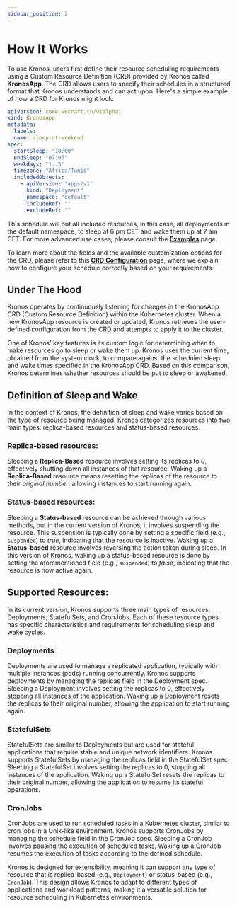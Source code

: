 ```yaml
---
sidebar_position: 2
---
```


# How It Works

To use Kronos, users first define their resource scheduling requirements using a Custom Resource Definition (CRD) provided by Kronos called **KronosApp**. The CRD allows users to specify their schedules in a structured format that Kronos understands and can act upon. Here's a simple example of how a CRD for Kronos might look:

```yaml 
apiVersion: core.wecraft.tn/v1alpha1
kind: KronosApp
metadata:
  labels:
  name: sleep-at-weekend
spec:
  startSleep: "18:00"
  endSleep: "07:00"
  weekdays: "1..5"
  timezone: "Africa/Tunis"
  includedObjects: 
    - apiVersion: "apps/v1"
      kind: "Deployment"
      namespace: "default"
      includeRef: ""
      excludeRef: ""
```

This schedule will put all included resources, in this case, all deployments in the default namespace, to sleep at 6 pm CET and wake them up at 7 am CET. For more advanced use cases, please consult the **[Examples](./examples.md)** page.

To learn more about the fields and the available customization options for the CRD, please refer to this **[CRD Configuration](./crd-configuration.md)** page, where we explain how to configure your schedule correctly based on your requirements.

## Under The Hood 

Kronos operates by continuously listening for changes in the KronosApp CRD (Custom Resource Definition) within the Kubernetes cluster. When a new KronosApp resource is created or updated, Kronos retrieves the user-defined configuration from the CRD and attempts to apply it to the cluster.

One of Kronos' key features is its custom logic for determining when to make resources go to sleep or wake them up. Kronos uses the current time, obtained from the system clock, to compare against the scheduled sleep and wake times specified in the KronosApp CRD. Based on this comparison, Kronos determines whether resources should be put to sleep or awakened.

## Definition of Sleep and Wake 

In the context of Kronos, the definition of sleep and wake varies based on the type of resource being managed. Kronos categorizes resources into two main types: replica-based resources and status-based resources.

### Replica-based resources:

Sleeping a **Replica-Based** resource involves setting its replicas to *0*, effectively shutting down all instances of that resource.
Waking up a **Replica-Based** resource means resetting the replicas of the resource to their *original number*, allowing instances to start running again.

### Status-based resources:

Sleeping a **Status-based** resource can be achieved through various methods, but in the current version of Kronos, it involves suspending the resource. This suspension is typically done by setting a specific field (e.g., `suspended`) to *true*, indicating that the resource is inactive.
Waking up a **Status-based** resource involves reversing the action taken during sleep. In this version of Kronos, waking up a status-based resource is done by setting the aforementioned field (e.g., `suspended`) to *false*, indicating that the resource is now active again.

## Supported Resources:


In its current version, Kronos supports three main types of resources: Deployments, StatefulSets, and CronJobs. Each of these resource types has specific characteristics and requirements for scheduling sleep and wake cycles.

### Deployments
Deployments are used to manage a replicated application, typically with multiple instances (pods) running concurrently.
Kronos supports deployments by managing the replicas field in the Deployment spec. Sleeping a Deployment involves setting the replicas to 0, effectively stopping all instances of the application. Waking up a Deployment resets the replicas to their original number, allowing the application to start running again.
### StatefulSets
StatefulSets are similar to Deployments but are used for stateful applications that require stable and unique network identifiers.
Kronos supports StatefulSets by managing the replicas field in the StatefulSet spec. Sleeping a StatefulSet involves setting the replicas to 0, stopping all instances of the application. Waking up a StatefulSet resets the replicas to their original number, allowing the application to resume its stateful operations.
### CronJobs
CronJobs are used to run scheduled tasks in a Kubernetes cluster, similar to cron jobs in a Unix-like environment.
Kronos supports CronJobs by managing the schedule field in the CronJob spec. Sleeping a CronJob involves pausing the execution of scheduled tasks. Waking up a CronJob resumes the execution of tasks according to the defined schedule.

Kronos is designed for extensibility, meaning it can support any type of resource that is replica-based (e.g., `Deployment`) or status-based (e.g., `CronJob`). This design allows Kronos to adapt to different types of applications and workload patterns, making it a versatile solution for resource scheduling in Kubernetes environments.
